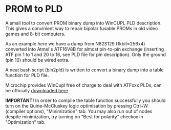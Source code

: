 # PROM to PLD
A small tool to convert PROM binary dump into WinCUPL PLD description.
This gives a convinient way to repair bipolar fusable PROMs in old video games and 8-bit computers. 

As an example here we have a dump from N82S129 (1kbit=256x4) converted into Atmel's ATF16V8B for almost pin-to-pin exchange (inserting ATF pin 1 to 1 and 20 to 16, see PLD file for pin description). Only the ground (pin 10) should be wired extra.

A neat bash script (bin2pld) is written to convert a binary dump into a table function for PLD file.

Microchip provides WinCupl free of charge to deal with ATFxxx PLDs, can be officially [downloaded here](https://www.microchip.com/en-us/products/fpgas-and-plds/spld-cplds/pld-design-resources)

**IMPORTANT!** 
In order to compile the table function successfully you should turn on the Quine-McCluskey logic optimisation by pressing Ctrl+W (compiler options), "Minimization" tab. You may also run out of nodes despite minimization, try turning on "Best for polarity" checkox in "Optimization" tab.
